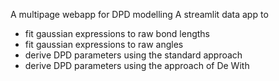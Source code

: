 A multipage webapp for DPD modelling
A streamlit data app to 
- fit gaussian expressions to raw bond lengths
- fit gaussian expressions to raw angles
- derive DPD parameters using the standard approach
- derive DPD parameters using the approach of De With
